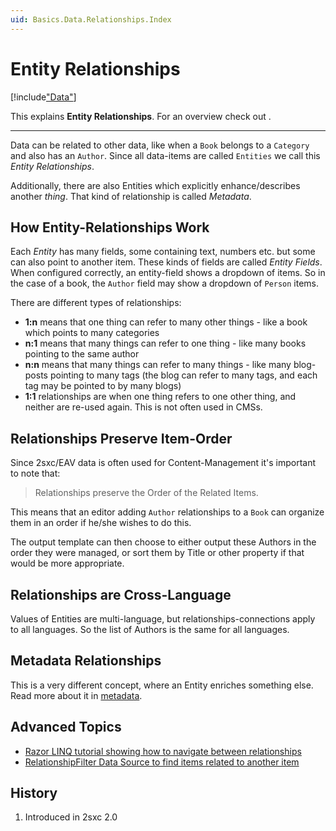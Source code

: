 ```yaml
---
uid: Basics.Data.Relationships.Index
---
```

# Entity Relationships

[!include["Data"](../_shared-entities.md)]

This explains **Entity Relationships**. For an overview check out [](xref:Basics.Data.Index).

---

Data can be related to other data, like when a `Book` belongs to a `Category` and also has an `Author`. Since all data-items are called `Entities` we call this _Entity Relationships_. 

Additionally, there are also Entities which explicitly enhance/describes another _thing_. That kind of relationship is called _Metadata_.

## How Entity-Relationships Work

Each _Entity_ has many fields, some containing text, numbers etc. but some can also point to another item. These kinds of fields are called _Entity Fields_. When configured correctly, an entity-field shows a dropdown of items. So in the case of a book, the `Author` field may show a dropdown of `Person` items.

There are different types of relationships: 

* **1:n** means that one thing can refer to many other things - like a book which points to many categories
* **n:1** means that many things can refer to one thing - like many books pointing to the same author
* **n:n** means that many things can refer to many things - like many blog-posts pointing to many tags (the blog can refer to many tags, and each tag may be pointed to by many blogs)
* **1:1** relationships are when one thing refers to one other thing, and neither are re-used again. This is not often used in CMSs.

## Relationships Preserve Item-Order

Since 2sxc/EAV data is often used for Content-Management it's important to note that:

> Relationships preserve the Order of the Related Items.

This means that an editor adding `Author` relationships to a `Book` can organize them in an order if he/she wishes to do this. 

The output template can then choose to either output these Authors in the order they were managed, or sort them by Title or other property if that would be more appropriate. 

## Relationships are Cross-Language

Values of Entities are multi-language, but relationships-connections apply to all languages. So the list of Authors is the same for all languages. 

## Metadata Relationships

This is a very different concept, where an Entity enriches something else. Read more about it in [metadata](xref:Basics.Data.Metadata.Index).

## Advanced Topics

* [Razor LINQ tutorial showing how to navigate between relationships](https://2sxc.org/dnn-tutorials/en/razor/linq/home)
* [RelationshipFilter Data Source to find items related to another item](xref:ToSic.Eav.DataSources.RelationshipFilter)

## History

1. Introduced in 2sxc 2.0
